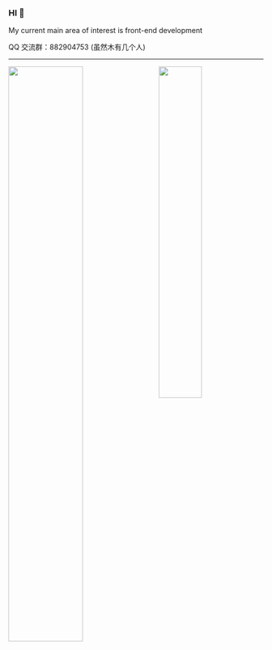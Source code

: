 ### HI 🥳

My current main area of interest is front-end development

QQ 交流群：882904753 (虽然木有几个人)

---

<img align="left" width="54%" src="https://liting-ghreadme.vercel.app/api?username=liting-yes&count_private=true&show_icons=true&theme=calm" />
<img align="right" width="41%" src="https://liting-ghreadme.vercel.app/api/top-langs/?username=liting-yes&theme=calm&layout=compact" />
